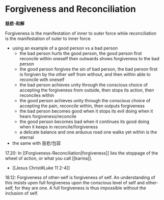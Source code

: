 # Forgiveness and Reconciliation
**慈悲-和解**

Forgiveness is the manifestation of inner to outer force while reconciliation is the manifestation of outer to inner force.

- using an example of a good person vs a bad person 
	- the bad person hurts the good person, the good person first reconcile within oneself then outwards shows forgiveness to the bad person 
	- the good person forgives the sin of bad person, the bad person first is forgiven by the other self from without, and then within able to reconcile with oneself
	- the bad person achieves unity through the conscious choice of accepting the forgiveness from outside, then stops its action, then reconciles within 
	- the good person achieves unity through the conscious choice of accepting the pain, reconcile within, then outputs forgiveness 
	- the bad person becomes good when it stops its evil doing when it hears forgiveness/reconcile
	- the good person becomes bad when it continues its good doing when it keeps in reconcile/forgiveness 
	- a delicate balance and one arduous road one walks yet within is the eternal
- the same with 慈悲/包容

17.20: In [[Forgiveness-Reconciliation|forgiveness]] lies the stoppage of the wheel of action, or what you call [[karma]].
- [[Jesus Christ#Luke 11 2-4]]

18.12: Forgiveness of other-self is forgiveness of self. An understanding of this insists upon full forgiveness upon the conscious level of self and other-self, for they are one. A full forgiveness is thus impossible without the inclusion of self.